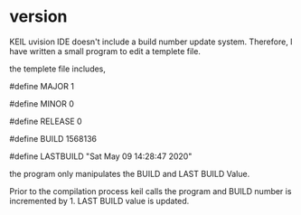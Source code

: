 # version
 
KEIL uvision IDE doesn't include a build number update system. 
Therefore, I have written a small program to edit a templete file.

the templete file includes,

#define MAJOR 1

#define MINOR 0

#define RELEASE 0

#define BUILD 1568136

#define LASTBUILD "Sat May 09 14:28:47 2020"


the program only manipulates the BUILD and LAST BUILD Value.

Prior to the compilation process keil calls the program and BUILD number is incremented by 1.
LAST BUILD value is updated.

